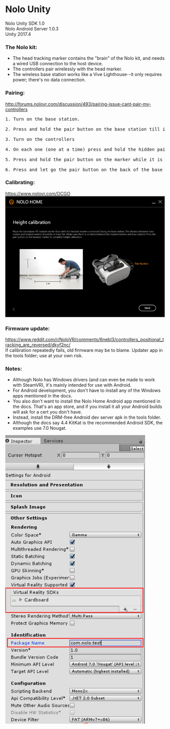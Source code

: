# Nolo Unity

Nolo Unity SDK 1.0<br>
Nolo Android Server 1.0.3<br>
Unity 2017.4<br>

### The Nolo kit:
<ul>
	<li>The head tracking marker contains the "brain" of the Nolo kit, and needs a wired USB connection to the host device.</li>
	<li>The controllers pair wirelessly with the head marker.</li>
	<li>The wireless base station works like a Vive Lighthouse--it only requires power; there's no data connection.</li>
</ul>

### Pairing:<br>
http://forums.nolovr.com/discussion/493/pairing-issue-cant-pair-my-controllers<br>
<pre>
1. Turn on the base station.

2. Press and hold the pair button on the base station till it flashes green

3. Turn on the controllers

4. On each one (one at a time) press and hold the hidden pair button above the grip until it vibrates and/or turns off

5. Press and hold the pair button on the marker while it is plugged into power (probably fine to do this connected to a PC) until the light flashes

6. Press and let go the pair button on the back of the base station
</pre>

### Calibrating:<br>
https://www.nolovr.com/OCGO
<img src="./docs/images/calibration.png">

### Firmware update:<br>
https://www.reddit.com/r/NoloVR/comments/6nebl3/controllers_positional_tracking_are_reversed/dkyf2nc/<br>
If calibration repeatedly fails, old firmware may be to blame. Updater app in the tools folder; use at your own risk.<br>

### Notes: 
<ul>
	<li>Although Nolo has Windows drivers (and can even be made to work with SteamVR), it's mainly intended for use with Android.</li>
	<li>For Android development, you don't have to install any of the Windows apps mentioned in the docs.</li>
	<li>You also don't want to install the Nolo Home Android app mentioned in the docs. That's an app store, and if you install it all your Android builds will ask for a cert you don't have.</li> 
	<li>Instead, install the DRM-free Android dev server apk in the tools folder.</li>
	<li>Although the docs say 4.4 KitKat is the recommended Android SDK, the examples use 7.0 Nougat.</li>
</ul>
<img src="./docs/images/cardboardsetting.png">
